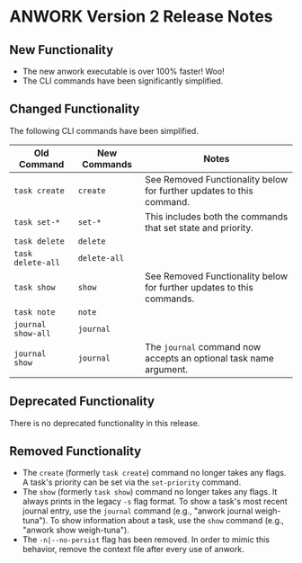 # ANWORK Version 2 Release Notes

## New Functionality

- The new anwork executable is over 100% faster! Woo!
- The CLI commands have been significantly simplified.

## Changed Functionality

The following CLI commands have been simplified.

| Old Command | New Commands | Notes |
| --- | --- | --- |
| `task create` | `create` | See Removed Functionality below for further updates to this command. |
| `task set-*` | `set-*` | This includes both the commands that set state and priority. |
| `task delete` | `delete` | |
| `task delete-all` | `delete-all` | |
| `task show` | `show` | See Removed Functionality below for further updates to this commands. |
| `task note` | `note` | |
| `journal show-all` | `journal` | |
| `journal show` | `journal` | The `journal` command now accepts an optional task name argument. |

## Deprecated Functionality

There is no deprecated functionality in this release.

## Removed Functionality

- The `create` (formerly `task create`) command no longer takes any flags. A task's priority can be
  set via the `set-priority` command.
- The `show` (formerly `task show`) command no longer takes any flags. It always prints in the legacy
  `-s` flag format. To show a task's most recent journal entry, use the  `journal` command (e.g., "anwork journal weigh-tuna").
  To show information about a task, use the `show` command (e.g., "anwork show weigh-tuna").
- The `-n|--no-persist` flag has been removed. In order to mimic this behavior, remove the context
  file after every use of anwork.